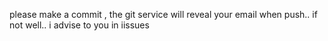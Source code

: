 please make a commit , the git service will reveal your email when push.. if not well.. i advise to you in iissues
